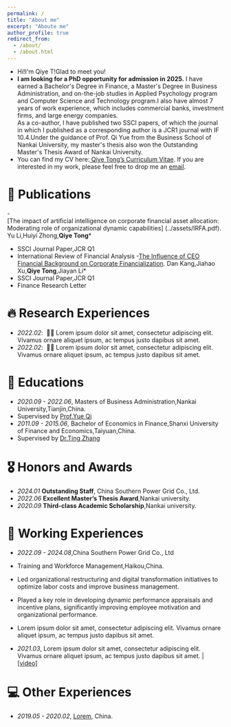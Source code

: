 ```yaml
---
permalink: /
title: "About me"
excerpt: "Aboute me"
author_profile: true
redirect_from: 
  - /about/
  - /about.html
---
```


- Hi!I'm Qiye T!Glad to meet you!
- **I am looking for a PhD opportunity for admission in 2025.** I have earned a Bachelor's Degree in Finance, a Master's Degree in Business Administration, and on-the-job studies in Applied Psychology program and Computer Science and Technology program.I also have almost 7 years of work experience, which includes commercial banks, investment firms, and large energy companies.<br>
As a co-author, I have published two SSCI papers, of which the journal in which I published as a corresponding author is a JCR1 journal with IF 10.4.Under the guidance of Prof. Qi Yue from the Business School of Nankai University, my master's thesis also won the Outstanding Master's Thesis Award of Nankai University.
- You can find my CV here:[ Qiye Tong’s Curriculum Vitae](../assets/Curriculum_Vitae.pdf). If you are interested in my work, please feel free to drop me an [email](tongqiye@outlook.com).

# 📝 Publications 
-[The impact of artificial intelligence on corporate financial asset allocation:Moderating role of organizational dynamic capabilities]
(../assets/IRFA.pdf).
Yu Li,Huiyi Zhong,**Qiye Tong***
- SSCI Journal Paper,JCR Q1
- International Review of Financial Analysis
-[The Influence of CEO Financial Background on Corporate Financialization](../assets/FRL.pdf).
Dan Kang,Jiahao Xu,**Qiye Tong**,Jiayan Li*
- SSCI Journal Paper,JCR Q1
- Finance Research Letter

# 🔥 Research Experiences
- *2022.02*: &nbsp;🎉🎉 Lorem ipsum dolor sit amet, consectetur adipiscing elit. Vivamus ornare aliquet ipsum, ac tempus justo dapibus sit amet. 
- *2022.02*: &nbsp;🎉🎉 Lorem ipsum dolor sit amet, consectetur adipiscing elit. Vivamus ornare aliquet ipsum, ac tempus justo dapibus sit amet. 


# 📖 Educations
- *2020.09 - 2022.06*, Masters of  Business Administration,Nankai University,Tianjin,China.
- Supervised by [Prof.Yue Qi](www.)
- *2011.09 - 2015.06*, Bachelor of  Economics in Finance,Shanxi University of Finance and Economics,Taiyuan,China.
- Supervised by [Dr.Ting Zhang](www.)

# 🎖 Honors and Awards
- *2024.01* **Outstanding Staff**, China Southern Power Grid Co., Ltd.
- *2022.06* **Excellent Master’s Thesis Award**,Nankai university.
- *2020.09* **Third-class Academic Scholarship**,Nankai university.

# 💬 Working Experiences
- *2022.09 - 2024.08*,China Southern Power Grid Co., Ltd
- Training and Workforce Management,Haikou,China.
- Led organizational restructuring and digital transformation initiatives to optimize labor costs and improve business management.
- Played a key role in developing dynamic performance appraisals and incentive plans, significantly improving employee motivation and organizational performance.
- Lorem ipsum dolor sit amet, consectetur adipiscing elit. Vivamus ornare aliquet ipsum, ac tempus justo dapibus sit amet.
  
- *2021.03*, Lorem ipsum dolor sit amet, consectetur adipiscing elit. Vivamus ornare aliquet ipsum, ac tempus justo dapibus sit amet.  \| [\[video\]](https://github.com/)

# 💻 Other Experiences
- *2019.05 - 2020.02*, [Lorem](https://github.com/), China.
